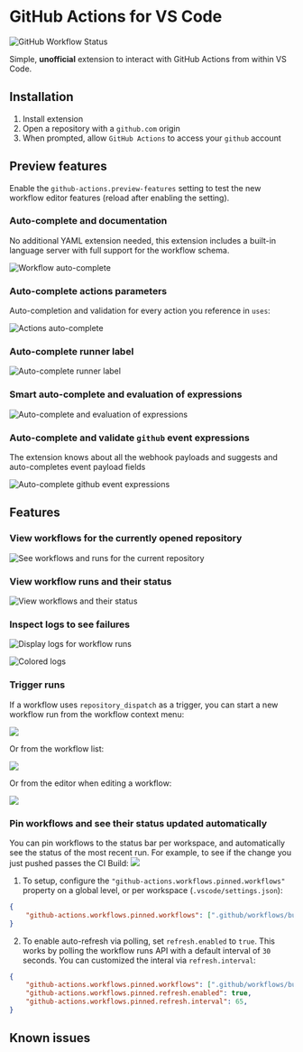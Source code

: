 # GitHub Actions for VS Code

![GitHub Workflow Status](https://img.shields.io/github/workflow/status/cschleiden/vscode-github-actions/Build)

Simple, **unofficial** extension to interact with GitHub Actions from within VS Code.

## Installation

1. Install extension
2. Open a repository with a `github.com` origin
3. When prompted, allow `GitHub Actions` to access your `github` account

## Preview features

Enable the `github-actions.preview-features` setting to test the new workflow editor features (reload after enabling the setting).

### Auto-complete and documentation

No additional YAML extension needed, this extension includes a built-in language server with full support for the workflow schema.

![Workflow auto-complete](./media/workflow-auto-complete.gif)

### Auto-complete actions parameters

Auto-completion and validation for every action you reference in `uses`:

![Actions auto-complete](./media/actions-auto-complete.gif)

### Auto-complete runner label

![Auto-complete runner label](./media/runs-on-auto-complete.gif)

### Smart auto-complete and evaluation of expressions

![Auto-complete and evaluation of expressions](./media/env-auto-complete.gif)

### Auto-complete and validate `github` event expressions

The extension knows about all the webhook payloads and suggests and auto-completes event payload fields

![Auto-complete github event expressions](./media/github-auto-complete.gif)

## Features

### View workflows for the currently opened repository

![See workflows and runs for the current repository](./media/runs.png)

### View workflow runs and their status

![View workflows and their status](./media/runs2.png)

### Inspect logs to see failures

![Display logs for workflow runs](./media/logs.gif)

![Colored logs](./media/colored-logs.png)

### Trigger runs

If a workflow uses `repository_dispatch` as a trigger, you can start a new workflow run from the workflow context menu:

![](./media/rdispatch.gif)

Or from the workflow list:

![](./media/inline-dispatch.png)

Or from the editor when editing a workflow:

![](./media/inline-dispatch-editor.png)

### Pin workflows and see their status updated automatically

You can pin workflows to the status bar per workspace, and automatically see the status of the most recent run. For example, to see if the change you just pushed passes the CI Build:
![](./media/pin-workflows.gif)

1. To setup, configure the `"github-actions.workflows.pinned.workflows"` property on a global level, or per workspace (`.vscode/settings.json`):

```json
{
    "github-actions.workflows.pinned.workflows": [".github/workflows/build.yml", ".github/workflows/create.yml"],
}
```

2. To enable auto-refresh via polling, set `refresh.enabled` to `true`. This works by polling the workflow runs API with a default interval of `30` seconds. You can customized the interal via `refresh.interval`:

```json
{
    "github-actions.workflows.pinned.workflows": [".github/workflows/build.yml", ".github/workflows/create.yml"],
    "github-actions.workflows.pinned.refresh.enabled": true,
    "github-actions.workflows.pinned.refresh.interval": 65,
}
```


## Known issues

